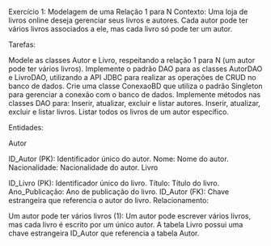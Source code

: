 Exercício 1: Modelagem de uma Relação 1 para N
Contexto: Uma loja de livros online deseja gerenciar seus livros e autores. Cada autor pode ter vários livros associados a ele, mas cada livro só pode ter um autor.

Tarefas:

Modele as classes Autor e Livro, respeitando a relação 1 para N (um autor pode ter vários livros).
Implemente o padrão DAO para as classes AutorDAO e LivroDAO, utilizando a API JDBC para realizar as operações de CRUD no banco de dados.
Crie uma classe ConexaoBD que utiliza o padrão Singleton para gerenciar a conexão com o banco de dados.
Implemente métodos nas classes DAO para:
Inserir, atualizar, excluir e listar autores.
Inserir, atualizar, excluir e listar livros.
Listar todos os livros de um autor específico.
 

Entidades:

Autor

ID_Autor (PK): Identificador único do autor.
Nome: Nome do autor.
Nacionalidade: Nacionalidade do autor.
Livro

ID_Livro (PK): Identificador único do livro.
Título: Título do livro.
Ano_Publicação: Ano de publicação do livro.
ID_Autor (FK): Chave estrangeira que referencia o autor do livro.
Relacionamento:

Um autor pode ter vários livros (1):
Um autor pode escrever vários livros, mas cada livro é escrito por um único autor.
A tabela Livro possui uma chave estrangeira ID_Autor que referencia a tabela Autor.
